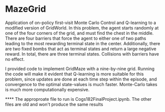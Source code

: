 # MazeGrid
Application of on-policy first-visit Monte Carlo Control and Q-learning to a modified version of GridWorld. In this problem, the agent starts randomly at one of the four corners of the grid, and must find the chest in the middle. There are four barriers that force the agent to either one of two paths leading to the most rewarding terminal state in the center. Additionally, there are two fixed bombs that act as terminal states and return a large negative reward. In total, there are three terminal states. Collisions with barriers have no effect. 

I provided code to implement GridMaze with a nine-by-nine grid. Running the code will make it evident that Q-learning is more suitable for this problem, since updates are done at each time step within the episode, and convergence to the optimal state-values is much faster. Monte-Carlo takes is much more computationally expensive. 


**** The approproate file to run is Cogs182FinalProject.ipynb. The other files are old and won't produce the same results

